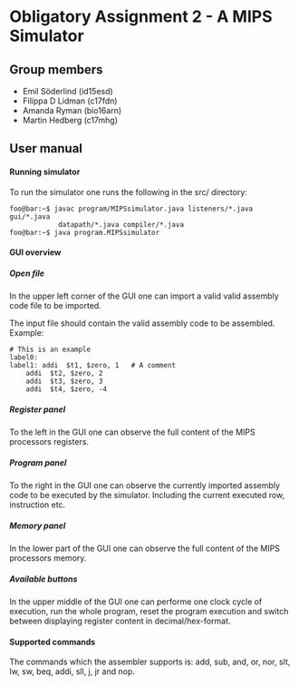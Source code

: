 # Obligatory Assignment 2 - A MIPS Simulator
## Group members
* Emil Söderlind (id15esd)
* Filippa D Lidman (c17fdn)
* Amanda Ryman (bio16arn)
* Martin Hedberg (c17mhg)
## User manual

#### Running simulator
To run the simulator one runs the following in the src/ directory:

```console
foo@bar:~$ javac program/MIPSsimulator.java listeners/*.java gui/*.java 
            datapath/*.java compiler/*.java
foo@bar:~$ java program.MIPSsimulator
```

#### GUI overview

##### Open file
In the upper left corner of the GUI one can import a valid valid assembly code file to be imported.

The input file should contain the valid assembly code to be assembled. Example: 
```
# This is an example
label0:
label1: addi  $t1, $zero, 1   # A comment
	addi  $t2, $zero, 2
	addi  $t3, $zero, 3		
	addi  $t4, $zero, -4
```

##### Register panel
To the left in the GUI one can observe the full content of the MIPS processors registers.

##### Program panel
To the right in the GUI one can observe the currently imported assembly code to be executed by the simulator. Including the current executed row, instruction etc.

##### Memory panel
In the lower part of the GUI one can observe the full content of the MIPS processors memory.

##### Available buttons
In the upper middle of the GUI one can performe one clock cycle of execution, run the whole program, reset the program execution and switch between displaying register content in decimal/hex-format.

#### Supported commands
The commands which the assembler supports is: add, sub, and, or, nor, slt, lw, sw, beq, addi, sll, j, jr and nop.
